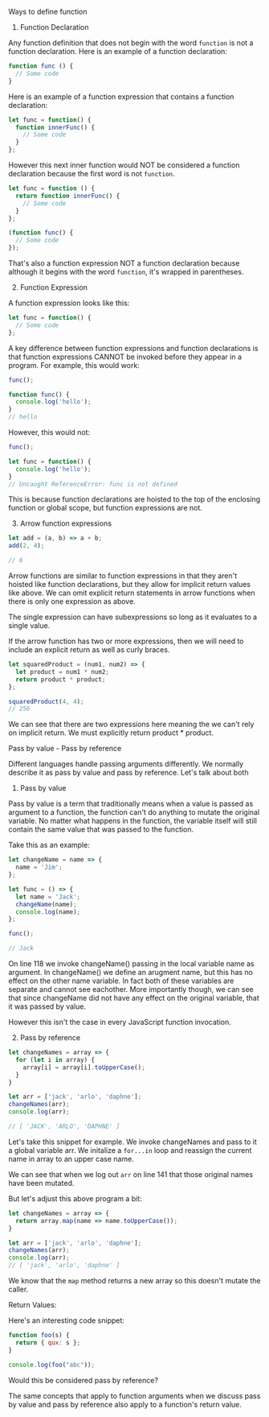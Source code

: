Ways to define function

1. Function Declaration

Any function definition that does not begin with the word `function` is not a function declaration. Here is an example of a function declaration:

```js
function func () {
  // Some code
}
```

Here is an example of a function expression that contains a function declaration:

```js
let func = function() {
  function innerFunc() {
    // Some code
  }
};
```

However this next inner function would NOT be considered a function declaration because the first word is not `function`.

```js
let func = function () {
  return function innerFunc() {
    // Some code
  }
};
```

```js
(function func() {
  // Some code
});
```

That's also a function expression NOT a function declaration because although it begins with the word `function`, it's wrapped in parentheses.

2. Function Expression

A function expression looks like this:

```js
let func = function() {
  // Some code
};
```

A key difference between function expressions and function declarations is that function expressions CANNOT be invoked before they appear in a program. For example, this would work:

```js
func();

function func() {
  console.log('hello');
}
// hello
```

However, this would not:

```js
func();

let func = function() {
  console.log('hello');
}
// Uncaught ReferenceError: func is not defined
```

This is because function declarations are hoisted to the top of the enclosing function or global scope, but function expressions are not.

3. Arrow function expressions

```js
let add = (a, b) => a + b;
add(2, 4);

// 6
```

Arrow functions are similar to function expressions in that they aren't hoisted like function declarations, but they allow for implicit return values like above. We can omit explicit return statements in arrow functions when there is only one expression as above. 

The single expression can have subexpressions so long as it evaluates to a single value.

If the arrow function has two or more expressions, then we will need to include an explicit return as well as curly braces.

```js
let squaredProduct = (num1, num2) => {
  let product = num1 * num2;
  return product * product;
};

squaredProduct(4, 4);
// 256
```
We can see that there are two expressions here meaning the we can't rely on implicit return. We must explicitly return product * product.

Pass by value - Pass by reference

Different languages handle passing arguments differently. We normally describe it as pass by value and pass by reference. Let's talk about both

1. Pass by value

Pass by value is a term that traditionally means when a value is passed as argument to a function, the function can't do anything to mutate the original variable. No matter what happens in the function, the variable itself will still contain the same value that was passed to the function.

Take this as an example:

```js
let changeName = name => {
  name = 'Jim';
};

let func = () => {
  let name = 'Jack';
  changeName(name);
  console.log(name);
};

func();

// Jack
```
On line 118 we invoke changeName() passing in the local variable name as argument. In changeName() we define an arugment name, but this has no effect on the other name variable. In fact both of these variables are separate and cannot see eachother. More importantly though, we can see that since changeName did not have any effect on the original variable, that it was passed by value.

However this isn't the case in every JavaScript function invocation.

2. Pass by reference

```js
let changeNames = array => {
  for (let i in array) {
    array[i] = array[i].toUpperCase();
  }
}

let arr = ['jack', 'arlo', 'daphne'];
changeNames(arr);
console.log(arr);

// [ 'JACK', 'ARLO', 'DAPHNE' ]
```

Let's take this snippet for example. We invoke changeNames and pass to it a global variable arr. We initalize a `for...in` loop and reassign the current name in array to an upper case name.

We can see that when we log out `arr` on line 141 that those original names have been mutated.

But let's adjust this above program a bit:

```js
let changeNames = array => {
  return array.map(name => name.toUpperCase());
}

let arr = ['jack', 'arlo', 'daphne'];
changeNames(arr);
console.log(arr);
// [ 'jack', 'arlo', 'daphne' ]
```

We know that the `map` method returns a new array so this doesn't mutate the caller.

Return Values:

Here's an interesting code snippet:

```js
function foo(s) {
  return { qux: s };
}

console.log(foo("abc"));
```
Would this be considered pass by reference? 

The same concepts that apply to function arguments when we discuss pass by value and pass by reference also apply to a function's return value.

